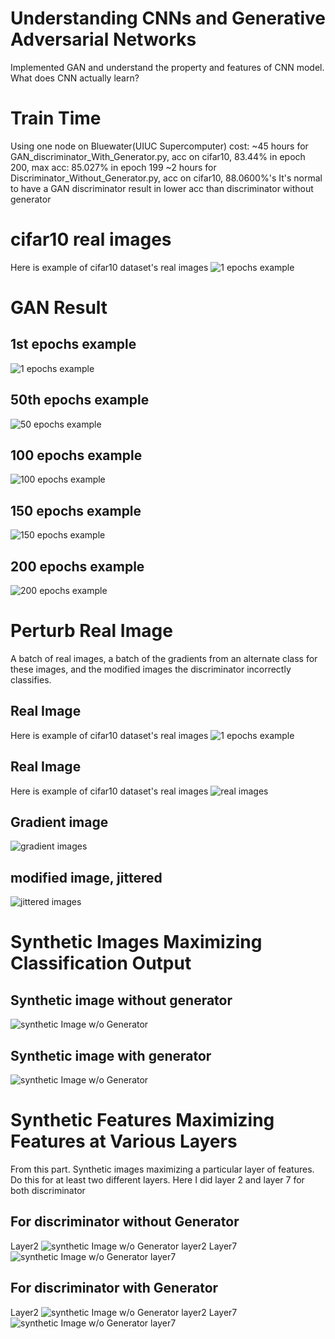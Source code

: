 # Understanding CNNs and Generative Adversarial Networks
Implemented GAN and understand the property and features of CNN model.
What does CNN actually learn?

# Train Time

Using one node on Bluewater(UIUC Supercomputer) cost:
~45 hours for GAN_discriminator_With_Generator.py, acc on cifar10, 83.44% in epoch 200, 
max acc: 85.027% in epoch 199
~2 hours for Discriminator_Without_Generator.py, acc on cifar10, 88.0600%'s
It's normal to have a GAN discriminator result in lower acc than discriminator without generator 

# cifar10 real images
Here is example of cifar10 dataset's real images
![1 epochs example](./real_images.png)


# GAN Result
## 1st epochs example
![1 epochs example](./GAN_Output_Exampel/000.png)
## 50th epochs example

![50 epochs example](./GAN_Output_Exampel/050.png)

## 100 epochs example
![100 epochs example](./GAN_Output_Exampel/100.png)

## 150 epochs example
![150 epochs example](./GAN_Output_Exampel/150.png)

## 200 epochs example
![200 epochs example](./GAN_Output_Exampel/199.png)
## 

# Perturb Real Image
A batch of real images, a batch of the gradients from an alternate class for these images, and the modified images the discriminator incorrectly classifies.

## Real Image
Here is example of cifar10 dataset's real images
![1 epochs example](./real_images.png)

## Real Image
Here is example of cifar10 dataset's real images
![real images](./visualization/real_images.png)

## Gradient image
![gradient images](./visualization/gradient_image.png)

## modified image, jittered
![jittered images](./visualization/jittered_images.png)

# Synthetic Images Maximizing Classification Output
## Synthetic image without generator
![synthetic Image w/o Generator](./visualization/max_class_no_G.png)

## Synthetic image with generator
![synthetic Image w/o Generator](./visualization/max_class_with_G.png)


# Synthetic Features Maximizing Features at Various Layers
From this part. Synthetic images maximizing a particular layer of features. Do this for at least two different layers.
Here I did layer 2 and layer 7 for both discriminator

## For discriminator without Generator
Layer2
![synthetic Image w/o Generator layer2](./visualization/max_features_without_G_Layer2.png)
Layer7
![synthetic Image w/o Generator layer7](./visualization/max_features_without_G_Layer7.png)

## For discriminator with Generator
Layer2
![synthetic Image w/o Generator layer2](./visualization/max_features_with_G_Layer2.png)
Layer7
![synthetic Image w/o Generator layer7](./visualization/max_features_with_G_Layer7.png)



